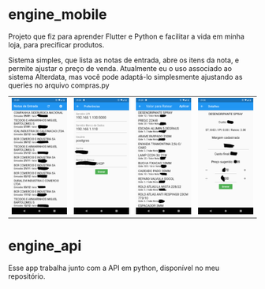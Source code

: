 # engine_mobile

Projeto que fiz para aprender Flutter e Python e facilitar a vida em minha loja, para precificar produtos. 

Sistema simples, que lista as notas de entrada, abre os itens da nota, e permite ajustar o preço de venda. Atualmente eu o uso associado ao sistema Alterdata, mas você pode adaptá-lo simplesmente ajustando as queries no arquivo compras.py

<table><tr>
  <td><img src="screenshots/Screenshot_01.png" alt="" width="200"></td>
  <td><img src="screenshots/Screenshot_02.png" alt="" width="200"></td>
  <td><img src="screenshots/Screenshot_03.png" alt="" width="200"></td>
  <td><img src="screenshots/Screenshot_04.png" alt="" width="200"></td>
  </tr></table>


# engine_api

Esse app trabalha junto com a API em python, disponível no meu repositório.

